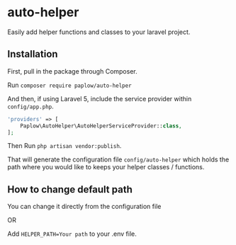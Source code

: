 # auto-helper
Easily add helper functions and classes to your laravel project.

## Installation

First, pull in the package through Composer.

Run `composer require paplow/auto-helper`

And then, if using Laravel 5, include the service provider within `config/app.php`.

```php
'providers' => [
    Paplow\AutoHelper\AutoHelperServiceProvider::class,
];
```

Then Run `php artisan vendor:publish`.

That will generate the configuration file `config/auto-helper` which holds the path where you would like to keeps your helper classes / functions.

## How to change default path

You can change it directly from the configuration file

OR

Add `HELPER_PATH=Your path` to your .env file.
